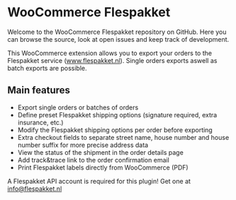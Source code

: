 # WooCommerce Flespakket
Welcome to the WooCommerce Flespakket repository on GitHub. Here you can browse the source, look at open issues and keep track of development.

This WooCommerce extension allows you to export your orders to the Flespakket service (www.flespakket.nl). Single orders exports aswell as batch exports are possible.

## Main features
- Export single orders or batches of orders
- Define preset Flespakket shipping options (signature required, extra insurance, etc.)
- Modify the Flespakket shipping options per order before exporting
- Extra checkout fields to separate street name, house number and house number suffix for more precise address data
- View the status of the shipment in the order details page
- Add track&trace link to the order confirmation email
- Print Flespakket labels directly from WooCommerce (PDF)

A Flespakket API account is required for this plugin! Get one at info@flespakket.nl